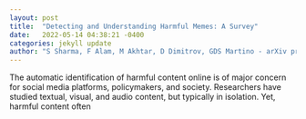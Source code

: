```yaml
---
layout: post
title:  "Detecting and Understanding Harmful Memes: A Survey"
date:   2022-05-14 04:38:21 -0400
categories: jekyll update
author: "S Sharma, F Alam, M Akhtar, D Dimitrov, GDS Martino - arXiv preprint arXiv , 2022"
---
```

The automatic identification of harmful content online is of major concern for social media platforms, policymakers, and society. Researchers have studied textual, visual, and audio content, but typically in isolation. Yet, harmful content often